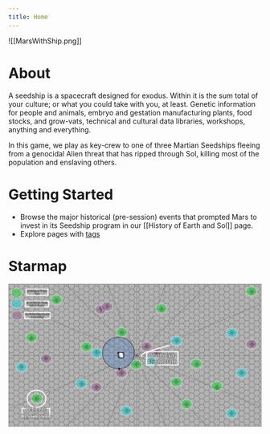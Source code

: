 ```yaml
---
title: Home
---
```

![[MarsWithShip.png]]
# About
A seedship is a spacecraft designed for exodus. Within it is the sum total of your culture; or what you could take with you, at least. Genetic information for people and animals, embryo and gestation manufacturing plants, food stocks, and grow-vats, technical and cultural data libraries, workshops, anything and everything. 

In this game, we play as key-crew to one of three Martian Seedships fleeing from a genocidal Alien threat that has ripped through Sol, killing most of the population and enslaving others. 

# Getting Started
- Browse the major historical (pre-session) events that prompted Mars to invest in its Seedship program in our [[History of Earth and Sol]] page.
- Explore pages with [tags](https://seedship.chocolatetilt.com/tags/)

# Starmap
![An image of a starmap with green, blue, and purple circles indicating habitability of each system.](./Images/starmap.png)

